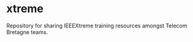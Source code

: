 xtreme
======

Repository for sharing IEEEXtreme training resources amongst Telecom Bretagne teams.
